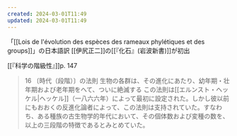 ```yaml
---
created: 2024-03-01T11:49
updated: 2024-03-01T11:49
---
```


「[[Lois de l'évolution des espèces des rameaux phylétiques et des groups]]」の日本語訳
[[伊尻正二]]の[[『化石』(岩波新書)]]が初出

[[『科学の階級性』]]p. 147
>16 〔時代（段階）〕の法則
>生物の各群は、その進化にあたり、幼年期・壮年期および老年期をへて、ついに絶滅する
>この法則は[[エルンスト・ヘッケル|ヘッケル]]（一八六六年）によって最初に設定された。しかし彼以前にもおおくの反進化論者によって、この法則は支持されていた。すなわち、ある種族の古生物学的年代において、その個体数および変種の数を、以上の三段階の特徴であるとみとめていた。